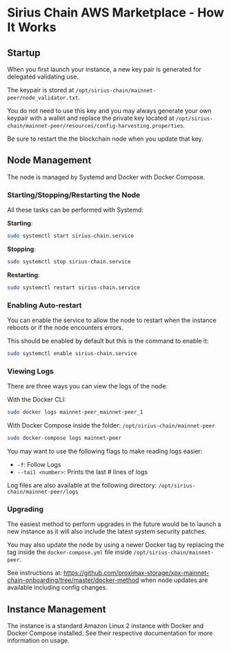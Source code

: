 # Sirius Chain AWS Marketplace - How It Works 

## Startup

When you first launch your instance, a new key pair is generated for delegated validating use.

The keypair is stored at `/opt/sirius-chain/mainnet-peer/node_validator.txt`.

You do not need to use this key and you may always generate your own keypair with a wallet and replace the private key located at `/opt/sirius-chain/mainnet-peer/resources/config-harvesting.properties`.

Be sure to restart the the blockchain node when you update that key.

## Node Management

The node is managed by Systemd and Docker with Docker Compose.

### Starting/Stopping/Restarting the Node

All these tasks can be performed with Systemd:

**Starting**:
```sh
sudo systemctl start sirius-chain.service
```

**Stopping**:
```sh
sudo systemctl stop sirius-chain.service
```

**Restarting**:
```sh
sudo systemctl restart sirius-chain.service
```

### Enabling Auto-restart

You can enable the service to allow the node to restart when the instance reboots or if the node encounters errors.

This should be enabled by default but this is the command to enable it:

```sh
sudo systemctl enable sirius-chain.service
```

### Viewing Logs

There are three ways you can view the logs of the node:

With the Docker CLI:
```sh
sudo docker logs mainnet-peer_mainnet-peer_1
```

With Docker Compose inside the folder: `/opt/sirius-chain/mainnet-peer`
```sh
sudo docker-compose logs mainnet-peer
```
You may want to use the following flags to make reading logs easier:

* `-f`: Follow Logs
* `--tail <number>`: Prints the last # lines of logs

Log files are also available at the following directory: `/opt/sirius-chain/mainnet-peer/logs`

### Upgrading

The easiest method to perform upgrades in the future would be to launch a new instance as it will also include the latest system security patches.

You may also update the node by using a newer Docker tag by replacing the tag inside the `docker-compose.yml` file inside `/opt/sirius-chain/mainnet-peer`.

See instructions at: <https://github.com/proximax-storage/xpx-mainnet-chain-onboarding/tree/master/docker-method> when node updates are available including config changes.

## Instance Management

The instance is a standard Amazon Linux 2 instance with Docker and Docker Compose installed. See their respective documentation for more information on usage.
